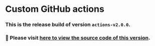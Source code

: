 # Custom GitHub actions
### This is the release build of version `actions-v2.0.0`.
### :pushpin: Please visit [here to view the source code of this version](https://github.com/eason9487/grow/tree/51a9c78a359abd9c054b3d57440479826475b557/packages/github-actions).
